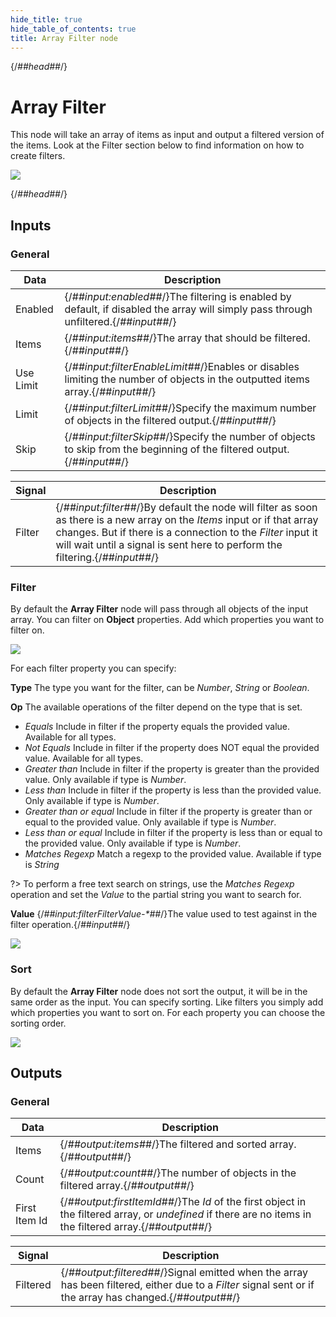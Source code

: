 ```yaml
---
hide_title: true
hide_table_of_contents: true
title: Array Filter node
---
```


{/*##head##*/}

# Array Filter

This node will take an array of items as input and output a filtered version of the items. Look at the Filter section below to find information on how to create filters.

<div className="ndl-image-with-background l">

![](/nodes/data/array/array-filter/array-filter.png)

</div>

{/*##head##*/}

## Inputs

### General

| Data                                        | Description                                                                                                                   |
| ------------------------------------------- | ----------------------------------------------------------------------------------------------------------------------------- |
| <span className="ndl-data">Enabled</span>   | {/*##input:enabled##*/}The filtering is enabled by default, if disabled the array will simply pass through unfiltered.{/*##input##*/} |
| <span className="ndl-data">Items</span>     | {/*##input:items##*/}The array that should be filtered.{/*##input##*/}                                                                |
| <span className="ndl-data">Use Limit</span> | {/*##input:filterEnableLimit##*/}Enables or disables limiting the number of objects in the outputted items array.{/*##input##*/}      |
| <span className="ndl-data">Limit</span>     | {/*##input:filterLimit##*/}Specify the maximum number of objects in the filtered output.{/*##input##*/}                               |
| <span className="ndl-data">Skip</span>      | {/*##input:filterSkip##*/}Specify the number of objects to skip from the beginning of the filtered output.{/*##input##*/}             |

| Signal                                     | Description                                                                                                                                                                                                                                                       |
| ------------------------------------------ | ----------------------------------------------------------------------------------------------------------------------------------------------------------------------------------------------------------------------------------------------------------------- |
| <span className="ndl-signal">Filter</span> | {/*##input:filter##*/}By default the node will filter as soon as there is a new array on the _Items_ input or if that array changes. But if there is a connection to the _Filter_ input it will wait until a signal is sent here to perform the filtering.{/*##input##*/} |

### Filter

By default the **Array Filter** node will pass through all objects of the input array. You can filter on **Object** properties. Add which properties you want to filter on.

<div className="ndl-image-with-background">

![](/nodes/data/array/array-filter/collection-filter.png)

</div>

For each filter property you can specify:

**Type**
The type you want for the filter, can be _Number_, _String_ or _Boolean_.

**Op**
The available operations of the filter depend on the type that is set.

-   _Equals_ Include in filter if the property equals the provided value. Available for all types.
-   _Not Equals_ Include in filter if the property does NOT equal the provided value. Available for all types.
-   _Greater than_ Include in filter if the property is greater than the provided value. Only available if type is _Number_.
-   _Less than_ Include in filter if the property is less than the provided value. Only available if type is _Number_.
-   _Greater than or equal_ Include in filter if the property is greater than or equal to the provided value. Only available if type is _Number_.
-   _Less than or equal_ Include in filter if the property is less than or equal to the provided value. Only available if type is _Number_.
-   _Matches Regexp_ Match a regexp to the provided value. Available if type is _String_

?> To perform a free text search on strings, use the _Matches Regexp_ operation and set the _Value_ to the partial string you want to search for.

**Value**
{/*##input:filterFilterValue-\*##*/}The value used to test against in the filter operation.{/*##input##*/}

<div className="ndl-image-with-background">

![](/nodes/data/array/array-filter/collection-filter-2.png)

</div>

### Sort

By default the **Array Filter** node does not sort the output, it will be in the same order as the input. You can specify sorting. Like filters you simply add which properties you want to sort on.
For each property you can choose the sorting order.

<div className="ndl-image-with-background">

![](/nodes/data/array/array-filter/collection-sort.png)

</div>

## Outputs

### General

| Data                                            | Description                                                                                                                                         |
| ----------------------------------------------- | --------------------------------------------------------------------------------------------------------------------------------------------------- |
| <span className="ndl-data">Items</span>         | {/*##output:items##*/}The filtered and sorted array.{/*##output##*/}                                                                                        |
| <span className="ndl-data">Count</span>         | {/*##output:count##*/}The number of objects in the filtered array.{/*##output##*/}                                                                          |
| <span className="ndl-data">First Item Id</span> | {/*##output:firstItemId##*/}The _Id_ of the first object in the filtered array, or _undefined_ if there are no items in the filtered array.{/*##output##*/} |

| Signal                                       | Description                                                                                                                                         |
| -------------------------------------------- | --------------------------------------------------------------------------------------------------------------------------------------------------- |
| <span className="ndl-signal">Filtered</span> | {/*##output:filtered##*/}Signal emitted when the array has been filtered, either due to a _Filter_ signal sent or if the array has changed.{/*##output##*/} |
